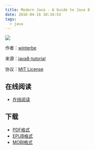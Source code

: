 ```yaml
---
title: Modern Java - A Guide to Java 8
date: 2016-04-16 10:34:53
tags:
  - java
---
```


![](https://ek8whxe.cloudimg.io/s/width/226/https://www.gitbook.com/cover/book/wizardforcel/modern-java-a-guide-to-java8.jpg?build=1452162345819&v=12.0.4)

作者：[winterbe](https://github.com/winterbe)

来源：[java8-tutorial](https://github.com/winterbe/java8-tutorial)

协议：[MIT License](https://github.com/winterbe/java8-tutorial/blob/master/LICENSE)

<!--more-->

## 在线阅读 ##

+ [在线阅读](https://www.gitbook.com/book/wizardforcel/modern-java-a-guide-to-java8/details)

## 下载 ##

+ [PDF格式](https://www.gitbook.com/download/pdf/book/wizardforcel/modern-java-a-guide-to-java8)
+ [EPUB格式](https://www.gitbook.com/download/epub/book/wizardforcel/modern-java-a-guide-to-java8)
+ [MOBI格式](https://www.gitbook.com/download/mobi/book/wizardforcel/modern-java-a-guide-to-java8)
